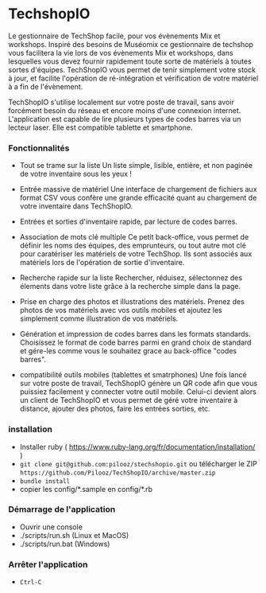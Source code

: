 TechshopIO
==========

Le gestionnaire de TechShop facile, pour vos évènements Mix et workshops.
Inspiré des besoins de Muséomix ce gestionnaire de techshop vous facilitera la vie lors de vos évènements Mix et workshops, dans lesquelles vous devez fournir rapidement toute sorte de matériels à toutes sortes d'équipes.
TechShopIO vous permet de tenir simplement votre stock à jour, et facilite l'opération de ré-intégration et vérification de votre matériel à a fin de l'évènement.

TechShopIO s'utilise localement sur votre poste de travail, sans avoir forcément besoin du réseau et encore moins d'une connexion internet.
L'application est capable de lire plusieurs types de codes barres via un lecteur laser.
Elle est compatible tablette et smartphone.

### Fonctionnalités
- Tout se trame sur la liste 
	Un liste simple, lisible, entière, et non paginée de votre inventaire sous les yeux !

- Entrée massive de matériel
	Une interface de chargement de fichiers aux format CSV vous confère une grande efficacité quant au chargement de votre inventaire dans TechShopIO.

- Entrées et sorties d'inventaire rapide, par lecture de codes barres.
- Association de mots clé multiple
	Ce petit back-office, vous permet de définir les noms des équipes, des emprunteurs, ou tout autre mot clé pour caratériser les matériels de votre TechShop. Ils sont associés aux matériels lors de l'opération de sortie d'inventaire.

- Recherche rapide sur la liste
	Rechercher, réduisez, sélectonnez des élements dans votre liste grâce à la recherche simple dans la page.

- Prise en charge des photos et illustrations des matériels.
	Prenez des photos de vos matériels avec vos outils mobiles et ajoutez les simplement comme illustration de vos matériels.

- Génération et impression de codes barres dans les formats standards.
	Choisissez le format de code barres parmi en grand choix de standard et gére-les comme vous le souhaitez grace au back-office "codes barres".

- compatibilité outils mobiles (tablettes et smatrphones)
	Une fois lancé sur votre poste de travail, TechShopIO génère un QR code afin que vous puissiez facilement y connecter votre outil mobile.
	Celui-ci devient alors un client de TechShopIO et vous permet de géré votre inventaire à distance, ajouter des photos, faire les entrées sorties, etc.

### installation

- Installer ruby ( https://www.ruby-lang.org/fr/documentation/installation/ )
- `git clone git@github.com:pilooz/stechshopio.git` ou télécharger le ZIP `https://github.com/Pilooz/TechShopIO/archive/master.zip`
- `bundle install`
- copier les config/\*.sample en config/\*.rb

### Démarrage de l'application
- Ouvrir une console
- ./scripts/run.sh (Linux et MacOS)
- ./scripts/run.bat (Windows)

### Arrêter l'application
- `Ctrl-C`



